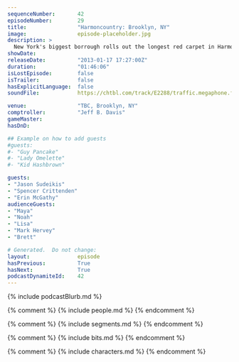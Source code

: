 ```yaml
---
sequenceNumber:       42
episodeNumber:        29
title:                "Harmoncountry: Brooklyn, NY"
image:                episode-placeholder.jpg
description: >
  New York's biggest borrough rolls out the longest red carpet in Harmoncountry yet. Jeff and Dan improvise a Black Mexican guest's screenplay. Jason Sudeikis drops by and jumps into D&D with astonishing vigor. Dan does a bad job of supporting Erin's ...
showDate:             
releaseDate:          "2013-01-17 17:27:00Z"
duration:             "01:46:06"
isLostEpisode:        false
isTrailer:            false
hasExplicitLanguage:  false
soundFile:            https://chtbl.com/track/E2288/traffic.megaphone.fm/STA8916035221.mp3?updated=1560295539

venue:                "TBC, Brooklyn, NY"
comptroller:          "Jeff B. Davis"
gameMaster:           
hasDnD:               

## Example on how to add guests
#guests:
#- "Guy Pancake"
#- "Lady Omelette"
#- "Kid Hashbrown"

guests:
- "Jason Sudeikis"
- "Spencer Crittenden"
- "Erin McGathy"
audienceGuests:
- "Maya"
- "Noah"
- "Lisa"
- "Mark Hervey"
- "Brett"

# Generated.  Do not change:
layout:               episode
hasPrevious:          True
hasNext:              True
podcastDynamiteId:    42
---
```


{% include podcastBlurb.md %}

{% comment %}
{% include people.md %}
{% endcomment %}

{% comment %}
{% include segments.md %}
{% endcomment %}

{% comment %}
{% include bits.md %}
{% endcomment %}

{% comment %}
{% include characters.md %}
{% endcomment %}
